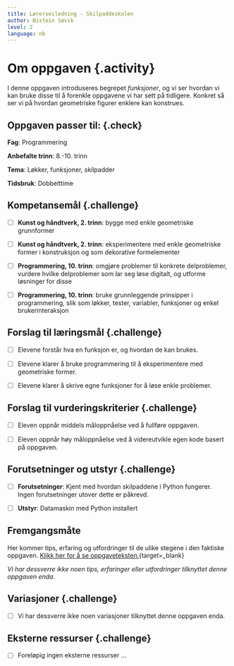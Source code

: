 ```yaml
---
title: Lærerveiledning - Skilpaddeskolen
author: Øistein Søvik
level: 2
language: nb
---
```



# Om oppgaven {.activity}

I denne oppgaven introduseres begrepet *funksjoner*, og vi ser hvordan vi kan
bruke disse til å forenkle oppgavene vi har sett på tidligere. Konkret så ser vi
på hvordan geometriske figurer enklere kan konstrues.

## Oppgaven passer til: {.check}

 __Fag__: Programmering

 __Anbefalte trinn__: 8.-10. trinn

 __Tema__: Løkker, funksjoner, skilpadder

 __Tidsbruk__: Dobbelttime

## Kompetansemål {.challenge}

- [ ] __Kunst og håndtverk, 2. trinn__: bygge med enkle geometriske grunnformer

- [ ] __Kunst og håndtverk, 2. trinn__: eksperimentere med enkle geometriske
      former i konstruksjon og som dekorative formelementer

- [ ] __Programmering, 10. trinn__: omgjøre problemer til konkrete delproblemer,
      vurdere hvilke delproblemer som lar seg løse digitalt, og utforme
      løsninger for disse

- [ ] __Programmering, 10. trinn__: bruke grunnleggende prinsipper i
      programmering, slik som løkker, tester, variabler, funksjoner og enkel
      brukerinteraksjon

## Forslag til læringsmål {.challenge}

- [ ] Elevene forstår hva en funksjon er, og hvordan de kan brukes.

- [ ] Elevene klarer å bruke programmering til å eksperimentere med geometriske
      former.

- [ ] Elevene klarer å skrive egne funksjoner for å løse enkle problemer.

## Forslag til vurderingskriterier {.challenge}

- [ ] Eleven oppnår middels måloppnåelse ved å fullføre oppgaven.

- [ ] Eleven oppnår høy måloppnåelse ved å videreutvikle egen kode basert på
      oppgaven.

## Forutsetninger og utstyr {.challenge}

- [ ] __Forutsetninger__: Kjent med hvordan skilpaddene i Python fungerer. Ingen
       forutsetninger utover dette er påkrevd.

- [ ] __Utstyr__: Datamaskin med Python installert

## Fremgangsmåte

 Her kommer tips, erfaring og utfordringer til de ulike stegene i den faktiske
 oppgaven. [Klikk her for å se
 oppgaveteksten.](../skilpaddeskolen/skilpaddeskolen.html){target=_blank}

 _Vi har dessverre ikke noen tips, erfaringer eller utfordringer tilknyttet
 denne oppgaven enda._

## Variasjoner {.challenge}

- [ ] Vi har dessverre ikke noen variasjoner tilknyttet denne oppgaven enda.

## Eksterne ressurser {.challenge}

- [ ] Foreløpig ingen eksterne ressurser ...


